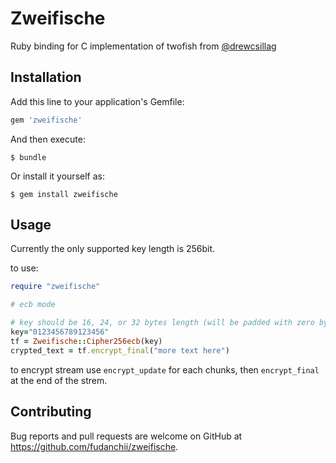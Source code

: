 # Zweifische

Ruby binding for C implementation of twofish from [@drewcsillag](https://github.com/drewcsillag)

## Installation

Add this line to your application's Gemfile:

```ruby
gem 'zweifische'
```

And then execute:

    $ bundle

Or install it yourself as:

    $ gem install zweifische

## Usage

Currently the only supported key length is 256bit.

to use:
```ruby
require "zweifische"

# ecb mode

# key should be 16, 24, or 32 bytes length (will be padded with zero bytes if less than 32 bytes)
key="0123456789123456"
tf = Zweifische::Cipher256ecb(key)
crypted_text = tf.encrypt_final("more text here")
```

to encrypt stream use `encrypt_update` for each chunks, then `encrypt_final` at the end of the strem.

## Contributing

Bug reports and pull requests are welcome on GitHub at https://github.com/fudanchii/zweifische.
